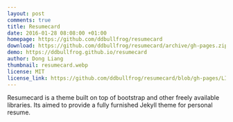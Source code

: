 ```yaml
---
layout: post
comments: true
title: Resumecard
date: 2016-01-28 08:08:00 +01:00
homepage: https://github.com/ddbullfrog/resumecard
download: https://github.com/ddbullfrog/resumecard/archive/gh-pages.zip
demo: https://ddbullfrog.github.io/resumecard
author: Dong Liang
thumbnail: resumecard.webp
license: MIT
license_link: https://github.com/ddbullfrog/resumecard/blob/gh-pages/LICENSE.md
---
```


Resumecard is a theme built on top of bootstrap and other freely available libraries. Its aimed to provide a fully furnished Jekyll theme for personal resume.
